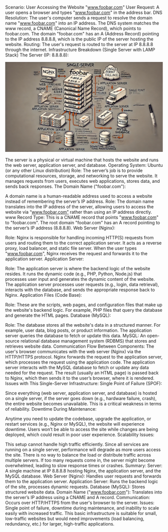 Scenario: User Accessing the Website "www.foobar.com"
User Request: A user opens a browser and types "www.foobar.com" in the address bar.
DNS Resolution:
The user's computer sends a request to resolve the domain name "www.foobar.com" into an IP address.
The DNS system matches the www record, a CNAME (Canonical Name Record), which points to foobar.com. The domain "foobar.com" has an A (Address Record) pointing to the IP address 8.8.8.8, which is the public IP of the server hosting the website.
Routing: The user's request is routed to the server at IP 8.8.8.8 through the internet.
Infrastructure Breakdown (Single Server with LAMP Stack)
The Server (IP: 8.8.8.8):


![Illustration](Image/fea9b550-b4ed-4a00-8a96-d4656486c1fc.jpg)


The server is a physical or virtual machine that hosts the website and runs the web server, application server, and database.
Operating System: Ubuntu (or any other Linux distribution)
Role: The server’s job is to provide computational resources, storage, and networking to serve the website. It manages requests from users, executes web applications, stores data, and sends back responses.
The Domain Name ("foobar.com"):

A domain name is a human-readable address used to access a website instead of remembering the server’s IP address.
Role: The domain name translates into the IP address of the server, allowing users to access the website via “www.foobar.com” rather than using an IP address directly.
www Record Type: This is a CNAME record that points "www.foobar.com" to "foobar.com". The root domain "foobar.com" has an A record pointing to the server’s IP address (8.8.8.8).
Web Server (Nginx):

Role: Nginx is responsible for handling incoming HTTP(S) requests from users and routing them to the correct application server. It acts as a reverse proxy, load balancer, and static file server.
When the user types "www.foobar.com", Nginx receives the request and forwards it to the application server.
Application Server:

Role: The application server is where the backend logic of the website resides. It runs the dynamic code (e.g., PHP, Python, Node.js) that processes user input and generates the dynamic content of the website.
The application server processes user requests (e.g., login, data retrieval), interacts with the database, and sends the appropriate response back to Nginx.
Application Files (Code Base):

Role: These are the scripts, web pages, and configuration files that make up the website's backend logic. For example, PHP files that query the database and generate the HTML pages.
Database (MySQL):

Role: The database stores all the website's data in a structured manner. For example, user data, blog posts, or product information. The application server queries the database to fetch or update this data.
MySQL: An open-source relational database management system (RDBMS) that stores and retrieves website data.
Communication Flow Between Components:
The user's browser communicates with the web server (Nginx) via the HTTP/HTTPS protocol.
Nginx forwards the request to the application server, which processes the request using the application code.
The application server interacts with the MySQL database to fetch or update any data needed for the request.
The result (usually an HTML page) is passed back to Nginx, which then sends it to the user’s browser, where it is rendered.
Issues with This Single-Server Infrastructure:
Single Point of Failure (SPOF):

Since everything (web server, application server, and database) is hosted on a single server, if the server goes down (e.g., hardware failure, crash), the entire website becomes unavailable. This is a critical weakness in terms of reliability.
Downtime During Maintenance:

Anytime you need to update the codebase, upgrade the application, or restart services (e.g., Nginx or MySQL), the website will experience downtime. Users won’t be able to access the site while changes are being deployed, which could result in poor user experience.
Scalability Issues:

This setup cannot handle high traffic efficiently. Since all services are running on a single server, performance will degrade as more users access the site. There is no way to balance the load or distribute traffic across multiple servers. If too many requests come in, the server might become overwhelmed, leading to slow response times or crashes.
Summary:
Server: A single machine at IP 8.8.8.8 hosting Nginx, the application server, and the MySQL database.
Web Server (Nginx): Handles user requests and forwards them to the application server.
Application Server: Runs the backend logic of the site, processes dynamic requests.
Database (MySQL): Stores structured website data.
Domain Name ("www.foobar.com"): Translates into the server’s IP address using a CNAME and A record.
Communication: Occurs over HTTP/HTTPS from the user's browser to the server.
Issues: Single point of failure, downtime during maintenance, and inability to scale easily with increased traffic.
This basic infrastructure is suitable for small, low-traffic websites but would need improvements (load balancing, redundancy, etc.) for larger, high-traffic applications.